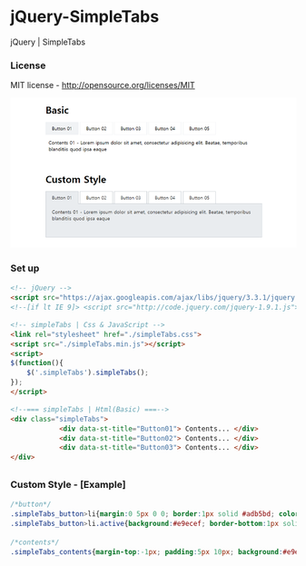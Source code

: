 # jQuery-SimpleTabs
jQuery | SimpleTabs

### License
MIT license - http://opensource.org/licenses/MIT

![simpleTabs](./simpleTabs.png)

### Set up

```html
<!-- jQuery -->
<script src="https://ajax.googleapis.com/ajax/libs/jquery/3.3.1/jquery.min.js"></script>
<!--[if lt IE 9]> <script src="http://code.jquery.com/jquery-1.9.1.js"></script> <![endif]-->
```

```html
<!-- simpleTabs | Css & JavaScript -->
<link rel="stylesheet" href="./simpleTabs.css">
<script src="./simpleTabs.min.js"></script>
<script>
$(function(){
    $('.simpleTabs').simpleTabs();
});
</script>
```

```html
<!--=== simpleTabs | Html(Basic) ===-->
<div class="simpleTabs">
            <div data-st-title="Button01"> Contents... </div>
            <div data-st-title="Button02"> Contents... </div>
            <div data-st-title="Button03"> Contents... </div>
</div>   

```


##


### Custom Style - [Example]

```css
/*button*/
.simpleTabs_button>li{margin:0 5px 0 0; border:1px solid #adb5bd; color:#333; }
.simpleTabs_button>li.active{background:#e9ecef; border-bottom:1px solid #e9ecef; }

/*contents*/
.simpleTabs_contents{margin-top:-1px; padding:5px 10px; background:#e9ecef; color:#333; border:1px solid #adb5bd; }
```
